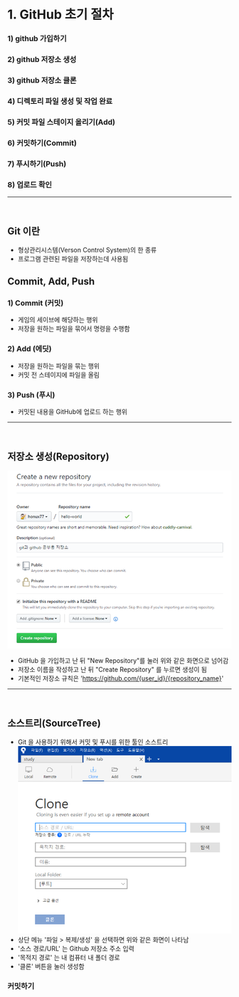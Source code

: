 # __1. GitHub 초기 절차__
### 1) github 가입하기
### 2) github 저장소 생성
### 3) github 저장소 클론
### 4) 디렉토리 파일 생성 및 작업 완료
### 5) 커밋 파일 스테이지 올리기(Add)
### 6) 커밋하기(Commit)
### 7) 푸시하기(Push)
### 8) 업로드 확인
___
<br>

## Git 이란
- 형상관리시스템(Verson Control System)의 한 종류
- 프로그램 관련된 파일을 저장하는데 사용됨

## Commit, Add, Push
### 1) Commit (커밋)
- 게임의 세이브에 해당하는 행위
- 저장을 원하는 파일을 묶어서 명령을 수행함

### 2) Add (에딧)
- 저장을 원하는 파일을 묶는 행위
- 커밋 전 스테이지에 파일을 올림

### 3) Push (푸시)
- 커밋된 내용을 GitHub에 업로드 하는 행위

----
<br>

## __저장소 생성(Repository)__
![](2023-01-09-15-44-21.png)
- GitHub 을 가입하고 난 뒤 "New Repository"를 눌러 위와 같은 화면으로 넘어감
- 저장소 이름을 작성하고 난 뒤 "Create Repository" 를 누르면 생성이 됨
- 기본적인 저장소 규칙은 'https://github.com/{user_id}/{repository_name}' 

---
<br>

## __소스트리(SourceTree)__
- Git 을 사용하기 위해서 커밋 및 푸시를 위한 툴인 소스트리
![](2023-01-09-16-24-35.png)
- 상단 메뉴 '파일 > 복제/생성' 을 선택하면 위와 같은 화면이 나타남
- '소스 경로/URL' 는 Github 저장소 주소 입력
- '목적지 경로' 는 내 컴퓨터 내 폴더 경로
- '클론' 버튼을 눌러 생성함

### __커밋하기__
